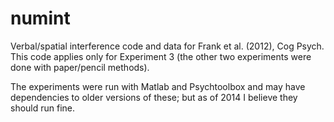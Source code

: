 numint
======

Verbal/spatial interference code and data for Frank et al. (2012), Cog Psych. This code applies only for Experiment 3 (the other two experiments were done with paper/pencil methods). 

The experiments were run with Matlab and Psychtoolbox and may have dependencies to older versions of these; but as of 2014 I believe they should run fine.
